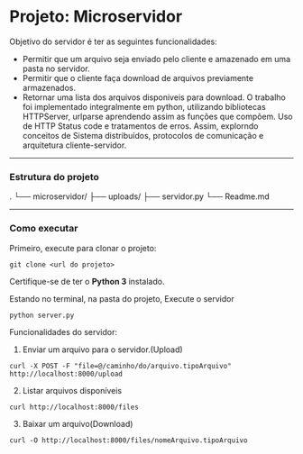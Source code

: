 # Projeto: Microservidor 
Objetivo do servidor é ter as seguintes funcionalidades: 
* Permitir que um arquivo seja enviado pelo cliente e amazenado em uma pasta no servidor.
* Permitir que o cliente faça download de arquivos previamente armazenados.
* Retornar uma lista dos arquivos disponiveis para download.
O trabalho foi implementado integralmente em python, utilizando bibliotecas HTTPServer, urlparse aprendendo assim as funções que compõem. Uso de HTTP Status code e tratamentos de erros. Assim, explorndo conceitos de Sistema distribuídos, protocolos de comunicação e arquitetura cliente-servidor.

---

### Estrutura do projeto
.
└── microservidor/
    ├── uploads/
    ├── servidor.py
    └── Readme.md

--- 

### Como executar
Primeiro, execute para clonar o projeto: 
```
git clone <url do projeto>
```
Certifique-se de ter o **Python 3** instalado.

Estando no terminal, na pasta do projeto, Execute o servidor
```
python server.py
```
Funcionalidades do servidor:

1. Enviar um arquivo para o servidor.(Upload)
```
curl -X POST -F "file=@/caminho/do/arquivo.tipoArquivo" http://localhost:8000/upload

```

2. Listar arquivos disponíveis
```
curl http://localhost:8000/files
```

3. Baixar um arquivo(Download)
```
curl -O http://localhost:8000/files/nomeArquivo.tipoArquivo
```









